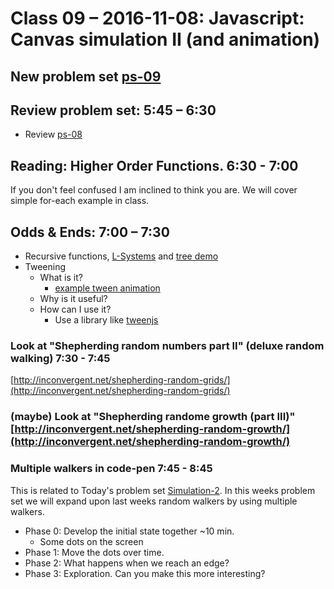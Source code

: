 # Class 09 – 2016-11-08: Javascript: Canvas simulation II (and animation)

## New problem set [ps-09](ps-09)



## Review problem set:  5:45 – 6:30 
* Review [ps-08](../08/ps-08) 


## Reading:  Higher Order Functions. 6:30 - 7:00
If you don't feel confused I am inclined to think you are. We will cover simple for-each example in class.


## Odds & Ends: 7:00 – 7:30
- Recursive functions, [L-Systems](https://en.wikipedia.org/wiki/L-system) and [tree demo](./tree)
- Tweening
    - What is it?
      - [example tween animation](./animation)
    - Why is it useful?
    - How can I use it?
      -  Use a library like [tweenjs](https://github.com/tweenjs/tween.js/)
 
### Look at "Shepherding random numbers part II" (deluxe random walking)  7:30 - 7:45
[http://inconvergent.net/shepherding-random-grids/](http://inconvergent.net/shepherding-random-grids/)                                

### (maybe) Look at "Shepherding randome growth (part III)" [http://inconvergent.net/shepherding-random-growth/](http://inconvergent.net/shepherding-random-growth/)

### Multiple walkers in code-pen 7:45 - 8:45
This is related to Today's problem set [Simulation-2](./ps-09). In this weeks problem set we will expand upon last weeks random walkers by using multiple walkers.

- Phase 0: Develop the initial state together ~10 min.
    - Some dots on the screen
- Phase 1: Move the dots over time.
- Phase 2: What happens when we reach an edge?
- Phase 3: Exploration. Can you make this more interesting?

